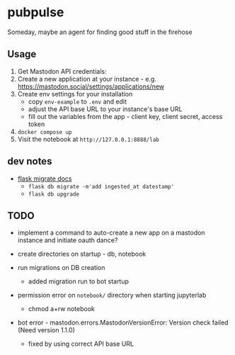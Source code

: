 # pubpulse

Someday, maybe an agent for finding good stuff in the firehose

## Usage

1. Get Mastodon API credentials:
1. Create a new application at your instance - e.g. https://mastodon.social/settings/applications/new
1. Create env settings for your installation
    - copy `env-example` to `.env` and edit 
    - adjust the API base URL to your instance's base URL
    - fill out the variables from the app - client key, client secret, access token
1. `docker compose up`
1. Visit the notebook at `http://127.0.0.1:8888/lab`

## dev notes

- [flask migrate docs](https://flask-migrate.readthedocs.io/en/latest/index.html)
  - `flask db migrate -m'add ingested_at datestamp'`
  - `flask db upgrade`

## TODO

- implement a command to auto-create a new app on a mastodon instance and initiate oauth dance?

- create directories on startup - db, notebook

- run migrations on DB creation
  - added migration run to bot startup

- permission error on `notebook/` directory when starting jupyterlab
  - chmod a+rw notebook

- bot error - mastodon.errors.MastodonVersionError: Version check failed (Need version 1.1.0)
  - fixed by using correct API base URL
